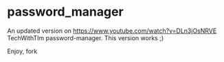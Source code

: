 # password_manager

An updated version on https://www.youtube.com/watch?v=DLn3jOsNRVE TechWithTIm password-manager. This version works ;)

Enjoy, fork
